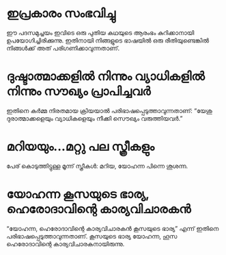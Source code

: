 # ഇപ്രകാരം സംഭവിച്ചു
ഈ പദസമുച്ചയം ഇവിടെ ഒരു പുതിയ കഥയുടെ ആരംഭം കുറിക്കാനായി ഉപയോഗിച്ചിരിക്കുന്നു. ഇതിനായി നിങ്ങളുടെ ഭാഷയിൽ ഒരു രീതിയുണ്ടെങ്കിൽ നിങ്ങൾക്ക് അത് പരിഗണിക്കാവുന്നതാണ്.
# ദുഷ്ടാത്മാക്കളിൽ നിന്നും വ്യാധികളിൽ നിന്നും സൗഖ്യം പ്രാപിച്ചവർ
ഇതിനെ കർമ്മ നിരതമായ ക്രിയയാൽ പരിഭാഷപ്പെടുത്താവുന്നതാണ്: “യേശു ദുരാത്മാക്കളെയും വ്യാധികളെയും നീക്കി സൌഖ്യം വരുത്തിയവർ.” 
# മറിയയും...മറ്റു പല സ്ത്രീകളും
പേര് കൊടുത്തിട്ടുള്ള മൂന്ന് സ്ത്രീകൾ: മറിയ, യോഹന്ന പിന്നെ ശൂശന്ന.
# യോഹന്ന കൂസയുടെ ഭാര്യ, ഹെരോദാവിന്റെ കാര്യവിചാരകൻ 
“യോഹന്ന, ഹെരോദാവിന്റെ കാര്യവിചാരകൻ കൂസയുടെ ഭാര്യ” എന്ന് ഇതിനെ പരിഭാഷപ്പെടുത്താവുന്നതാണ്. കൂസയുടെ ഭാര്യ യോഹന്ന, ഹൂസ ഹെരോദാവിന്റെ കാര്യവിചാരകനായിരുന്നു.
